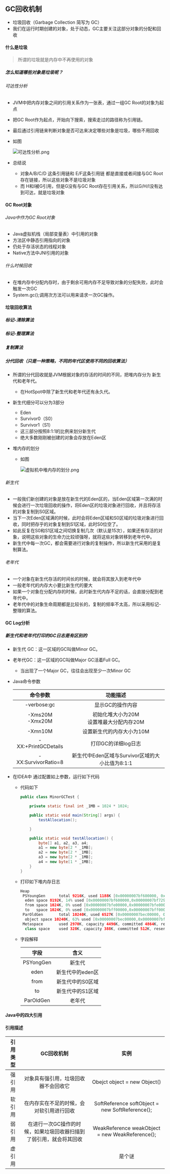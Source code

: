 ## GC回收机制

- 垃圾回收（Garbage Collection 简写为 GC）
- 我们在运行时期创建的对象，处于动态，GC主要关注这部分对象的分配和回收

#### 什么是垃圾

> 所谓的垃圾就是内存中不再使用的对象

##### 怎么知道哪些对象是垃圾呢？

###### 可达性分析

- JVM中把内存对象之间的引用关系作为一张表，通过一组GC Root的对象为起点

- 把GC Root作为起点，开始向下搜索，搜索走过的路径称为引用链。

- 最后通过引用链来判断对象是否可达来决定哪些对象是垃圾，哪些不用回收

- 如图

  ![可达性分析.png](https://upload-images.jianshu.io/upload_images/4997216-f20b4a0e6f7f51a0.png?imageMogr2/auto-orient/strip%7CimageView2/2/w/1240)

- 总结说
  - 对象A/B/C/D 这条引用链和 E/F这条引用链 都是直接或者间接与GC Root存在链接，所以这些对象不是垃圾对象
  - 而 H和I被G引用，但是G没有与GC Root存在引用关系，所以G/H/I没有达到可达，就是垃圾对象

#### GC Root对象

###### Java中作为GC Root对象

- Java虚拟机栈（局部变量表）中引用的对象
- 方法区中静态引用指向的对象
- 仍处于存活状态的线程对象
- Native方法中JNI引用的对象

###### 什么时候回收

- 在堆内存中分配内存时，由于剩余可用内存不足导致对象的分配失败，此时会触发一次GC
- System.gc();调用次方法可以用来请求一次GC操作。

#### 垃圾回收算法

##### 标记-清除算法

##### 标记-整理算法

##### 复制算法

##### 分代回收（只是一种策略，不同的年代区使用不同的回收算法）

- 所谓的分代回收就是JVM根据对象的存活的时间的不同，把堆内存分为 新生代和老年代。

  - 在HotSpot中除了新生代和老年代还有永久代。

- 新生代细分可以分为3部分

  - Eden
  - Survivor0（S0）
  - Survivor1（S1）
  - 这三部分按照8:1:1的比例来划分新生代
  - 绝大多数刚刚被创建的对象会存放在Eden区

- 堆内存的划分

  - 如图

    ![虚拟机中堆内存的划分.png](https://upload-images.jianshu.io/upload_images/4997216-acc91603d2e545cd.png?imageMogr2/auto-orient/strip%7CimageView2/2/w/1240)

###### 新生代

- 一般我们新创建的对象是放在新生代的Eden区的，当Eden区域第一次满的时候会进行一次垃圾回收的操作，将Eden区的垃圾对象进行回收，并且将存活的对象复制到S0区域。
- 当下一次Eden区域满的时候，此时会将Eden区域和S0区域的垃圾对象进行回收，同时把存乎的对象复制到S1区域，此时S0位空了。
- 如此反复在S0和S1区域之间切换复制几次（默认是15次），如果还有存活的对象，说明这些对象的生命力比较顽强呀，就将这些对象转移到老年代中。
- 新生代中每一次GC，都会需要进行对象的复制操作，所以新生代采用的是复制算法。

###### 老年代

- 一个对象在新生代存活的时间长的时候，就会将其放入到老年代中
- 一般老年代的内存大小要比新生代的要大
- 如果一个对象在分配内存的时候，此时新生代内存不足的话，会直接分配到老年代中。
- 老年代中的对象生命周期都是比较长的，复制的频率不太高，所以采用标记-整理的算法。

#### GC Log分析

##### 新生代和老年代打印的GC日志是有区别的

- 新生代 GC：这一区域的GC叫做Minor GC。

- 老年代GC：这一区域的GC叫做Major GC活着Full GC。

  - 当出现了一个Major GC，往往会出现至少一次Minor GC

- Java命令参数

  |       命令参数       |                    功能描述                     |
  | :------------------: | :---------------------------------------------: |
  |     -verbose:gc      |                显示GC的操作内容                 |
  | -Xms20M<br />-Xmx20M |  初始化堆大小为20M<br />设置堆最大分配内存20M   |
  |       -Xmn10M        |            设置新生代的内存大小为10M            |
  | -XX:+PrintGCDetails  |               打印GC的详细log日志               |
  | -XX:SurvivorRatio=8  | 新生代中Eden区域与Survivor区域的大小比值为8:1:1 |

- 在IDEA中 通过配置如上参数，运行如下代码

  - 代码如下

    ```java
    public class MinorGCTest {
    
        private static final int _1MB = 1024 * 1024;
    
        public static void main(String[] args) {
            testAllocation();
    
        }
    
        public static void testAllocation() {
            byte[] a1, a2, a3, a4;
            a1 = new byte[2 * _1MB];
            a2 = new byte[2 * _1MB];
            a3 = new byte[2 * _1MB];
            a4 = new byte[1 * _1MB];
        }
    }
    
    
    ```

    

  - 打印如下堆内存日志

    ```java
    Heap
     PSYoungGen      total 9216K, used 1188K [0x00000007bf600000, 0x00000007c0000000, 0x00000007c0000000)
      eden space 8192K, 14% used [0x00000007bf600000,0x00000007bf729140,0x00000007bfe00000)
      from space 1024K, 0% used [0x00000007bfe00000,0x00000007bfe00000,0x00000007bff00000)
      to   space 1024K, 0% used [0x00000007bff00000,0x00000007bff00000,0x00000007c0000000)
     ParOldGen       total 10240K, used 6527K [0x00000007bec00000, 0x00000007bf600000, 0x00000007bf600000)
      object space 10240K, 63% used [0x00000007bec00000,0x00000007bf25fcd8,0x00000007bf600000)
     Metaspace       used 2970K, capacity 4496K, committed 4864K, reserved 1056768K
      class space    used 328K, capacity 388K, committed 512K, reserved 1048576K
    ```

  - 字段解释

    |   字段    |       含义       |
    | :-------: | :--------------: |
    | PSYongGen |      新生代      |
    |   eden    | 新生代中的eden区 |
    |   from    | 新生代中的S0区域 |
    |    to     | 新生代中的S1区域 |
    | ParOldGen |      老年代      |

#### Java中的四大引用

#### 引用描述

| 引用类型 |                          GC回收机制                          |                          实例                           |
| :------: | :----------------------------------------------------------: | :-----------------------------------------------------: |
|  强引用  |             对象具有强引用，垃圾回收器不会回收它             |              Obejct object = new Object()               |
|  软引用  |           在内存实在不足的时候，会对软引用进行回收           | SoftReference<Object> softObject = new SoftReference(); |
|  弱引用  | 在进行一次GC操作的时候，如果垃圾回收器扫描到了弱引用，就会将其回收 | WeakReference<Object> weakObject = new WeakReference(); |
|  虚引用  |                                                              |                         是个谜                          |

